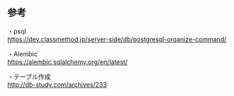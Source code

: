 ## 参考  
・psql  
https://dev.classmethod.jp/server-side/db/postgresql-organize-command/  

・Alembic  
https://alembic.sqlalchemy.org/en/latest/  

・テーブル作成  
http://db-study.com/archives/233  
